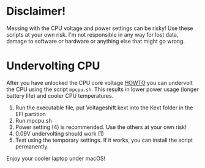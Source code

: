 # Disclaimer!
Messing with the CPU voltage and power settings can be risky! Use these scripts at your own risk. I'm not responsible in any way for lost data, damage to software or hardware or anything else that might go wrong.

# Undervolting CPU
After you have unlocked the CPU core voltage [HOWTO](https://github.com/johnnync13/Xiaomi-Mi-Air/tree/master/BIOS) you can undervolt the CPU using the script `mpcpu.sh`. This results in lower power usage (longer battery life) and cooler CPU temperatures.

1. Run the executable file, put Voltageshift.kext into the Kext folder in the EFI partition
2. Run mpcpu.sh
3. Power setting (4) is recommended. Use the others at your own risk!
4. 0.09V undervolting should work (1)
5. Test using the temporary settings. If it works, you can install the script permanently.

Enjoy your cooler laptop under macOS!